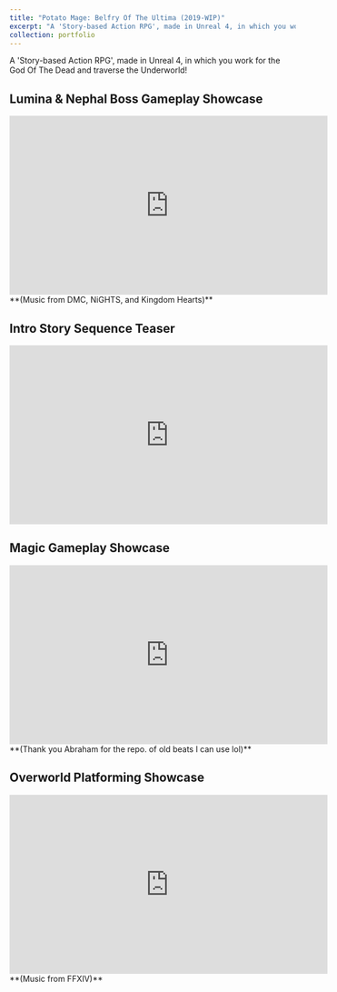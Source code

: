 ```yaml
---
title: "Potato Mage: Belfry Of The Ultima (2019-WIP)"
excerpt: "A 'Story-based Action RPG', made in Unreal 4, in which you work for the God Of The Dead and traverse the Underworld!<br/><img src='/images/PotatoBelfry/pot_img_000.png'>"
collection: portfolio
---
```

A 'Story-based Action RPG', made in Unreal 4, in which you work for the God Of The Dead and traverse the Underworld!

Lumina & Nephal Boss Gameplay Showcase
------
<iframe width="560" height="315" src="https://www.youtube.com/embed/Yx-aTCjCRQU" title="YouTube video player" frameborder="0" allow="accelerometer; autoplay; clipboard-write; encrypted-media; gyroscope; picture-in-picture" allowfullscreen></iframe>
**(Music from DMC, NiGHTS, and Kingdom Hearts)**

Intro Story Sequence Teaser
------
<iframe width="560" height="315" src="https://www.youtube.com/embed/1aRGmWDiIjk" title="YouTube video player" frameborder="0" allow="accelerometer; autoplay; clipboard-write; encrypted-media; gyroscope; picture-in-picture" allowfullscreen></iframe>

Magic Gameplay Showcase
------
<iframe width="560" height="315" src="https://www.youtube.com/embed/Mn4f1QXlnxk" title="YouTube video player" frameborder="0" allow="accelerometer; autoplay; clipboard-write; encrypted-media; gyroscope; picture-in-picture" allowfullscreen></iframe>
**(Thank you Abraham for the repo. of old beats I can use lol)**

Overworld Platforming Showcase
------
<iframe width="560" height="315" src="https://www.youtube.com/embed/LQTuboIAjiY" title="YouTube video player" frameborder="0" allow="accelerometer; autoplay; clipboard-write; encrypted-media; gyroscope; picture-in-picture" allowfullscreen></iframe>
**(Music from FFXIV)**